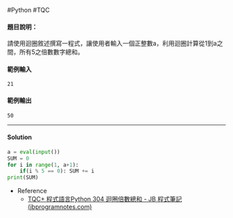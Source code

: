 #Python #TQC 
#### 題目說明：

請使用迴圈敘述撰寫一程式，讓使用者輸入一個正整數a，利用迴圈計算從1到a之間，所有5之倍數數字總和。

#### 範例輸入

```
21
```

#### 範例輸出

```
50
```

---
#### Solution
```python linenums="1"
a = eval(input())
SUM = 0
for i in range(1, a+1):
	if(i % 5 == 0): SUM += i
print(SUM)
```
- Reference
	- [TQC+ 程式語言Python 304 迴圈倍數總和 - JB 程式筆記 (jbprogramnotes.com)](https://jbprogramnotes.com/2020/05/tqc-%e7%a8%8b%e5%bc%8f%e8%aa%9e%e8%a8%80python-304-%e8%bf%b4%e5%9c%88%e5%80%8d%e6%95%b8%e7%b8%bd%e5%92%8c/)